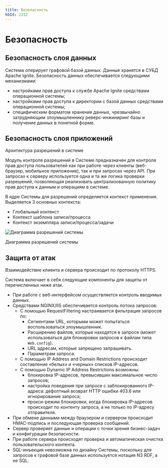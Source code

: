```yaml
---
title: Безопасность
kbId: 2312
---
```


# Безопасность

## Безопасность слоя данных

Система оперирует графовой базой данных. Данные хранятся в СУБД Apache Ignite. Безопасность данных обеспечивается следующими механизмами:

- настройками прав доступа к службе Apache Ignite средствами операционной системы;
- настройками прав доступа к директории с базой данных средствами операционной системы;
- специфическим форматом хранения данных, чрезвычайно затрудняющим злоумышленнику реверс-инжиниринг базы и получение данных в понятной форме.

## Безопасность слоя приложений

Архитектура разрешений в системе

Модуль контроля разрешений в Системе предназначен для контроля прав доступа пользователей как при работе через клиенты (веб-браузер, мобильное приложение), так и при запросах через API. При запросах к серверу используется одна и та же логика проверки разрешений, позволяющая реализовать централизованную политику прав доступа к данным и операциям в системе.

В ядре Системы для разрешений определяется контекст применения. Выделяется 3 основных контекста:

- Глобальный контекст
- Контекст шаблона записи/процесса
- Контекст экземпляра записи/процесса/задачи

![Диаграмма разрешений системы](https://kb.comindware.ru/assets/img_63bcfad7d41bc.png)

Диаграмма разрешений системы

## Защита от атак

Взаимодействие клиента и сервера происходит по протоколу HTTPS.

Система включает в себя следующие компоненты для защиты от перечисленных ниже атак.

- При работе с веб-интерфейсом осуществляется контроль вводимых данных.
- Средствами NGINX/IIS обеспечивается контроль потока запросов:
	- С помощью RequestFiltering настраивается фильтрация запросов по:
		- Сегментами URL, которыми может попытаться воспользоваться злоумышленник.
		- Расширению файлов, которые находятся в запросе (может использоваться для блокировки запросов к файлам типа `Web.config`).
		- URL адресам, которые запрещено запрашивать.
		- Параметрам запроса.
	- С помощью IP Address and Domain Restrictions происходит составление «белых» и «черных» списков IP-адресов.
	- С помощью Dynamic IP Address Restrictions возможны:
		- блокировка IP-адресов, превысивших максимальное число запросов;
		- настройка поведения при запросе с заблокированного IP-адреса: дефолтный возврат HTTP ошибки 403.6 или игнорирование запроса;
		- прокси-режим блокировки, когда блокировка IP-адресов происходит по контенту запроса, а не только по IP-адресу отправителя.
- При обмене данными между браузером и сервером происходит HMAC-подпись и последующая проверка сообщений.
- Сервер проверяет данные и операции с точки зрения бизнес-задач и конфигурации безопасности.
- При работе сервера происходят проверка и автоматическая очистка пользовательского контента.
- SQL-инъекция невозможна по дизайну Системы, поскольку для запросов к графовой базе данных используется нотация N3 RDF, а не SQL.
